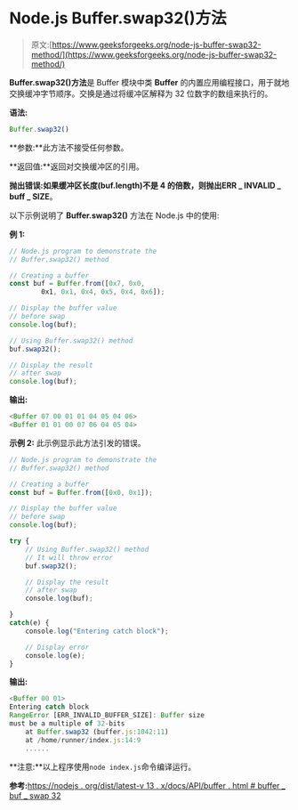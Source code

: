# Node.js Buffer.swap32()方法

> 原文:[https://www.geeksforgeeks.org/node-js-buffer-swap32-method/](https://www.geeksforgeeks.org/node-js-buffer-swap32-method/)

**Buffer.swap32()方法**是 Buffer 模块中类 **Buffer** 的内置应用编程接口，用于就地交换缓冲字节顺序。交换是通过将缓冲区解释为 32 位数字的数组来执行的。

**语法:**

```js
Buffer.swap32()
```

**参数:**此方法不接受任何参数。

**返回值:**返回对交换缓冲区的引用。

**抛出错误:**如果缓冲区长度(buf.length)不是 4 的倍数，则抛出**ERR _ INVALID _ buff _ SIZE**。

以下示例说明了 **Buffer.swap32()** 方法在 Node.js 中的使用:

**例 1:**

```js
// Node.js program to demonstrate the 
// Buffer.swap32() method 

// Creating a buffer 
const buf = Buffer.from([0x7, 0x0,
        0x1, 0x1, 0x4, 0x5, 0x4, 0x6]); 

// Display the buffer value
// before swap 
console.log(buf); 

// Using Buffer.swap32() method
buf.swap32();

// Display the result 
// after swap
console.log(buf); 
```

**输出:**

```js
<Buffer 07 00 01 01 04 05 04 06>
<Buffer 01 01 00 07 06 04 05 04>

```

**示例 2:** 此示例显示此方法引发的错误。

```js
// Node.js program to demonstrate the 
// Buffer.swap32() method 

// Creating a buffer 
const buf = Buffer.from([0x0, 0x1]); 

// Display the buffer value
// before swap 
console.log(buf); 

try {
    // Using Buffer.swap32() method
    // It will throw error
    buf.swap32();

    // Display the result 
    // after swap
    console.log(buf);

}
catch(e) {
    console.log("Entering catch block");

    // Display error
    console.log(e);
}
```

**输出:**

```js
<Buffer 00 01>
Entering catch block
RangeError [ERR_INVALID_BUFFER_SIZE]: Buffer size
must be a multiple of 32-bits
    at Buffer.swap32 (buffer.js:1042:11)
    at /home/runner/index.js:14:9
    ......

```

**注意:**以上程序使用`node index.js`命令编译运行。

**参考:**[https://nodejs . org/dist/latest-v 13 . x/docs/API/buffer . html # buffer _ buf _ swap 32](https://nodejs.org/dist/latest-v13.x/docs/api/buffer.html#buffer_buf_swap32)